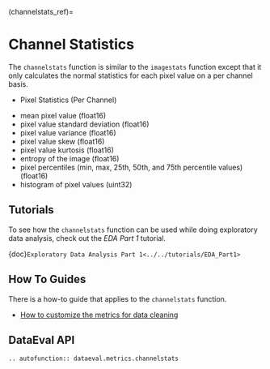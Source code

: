 (channelstats_ref)=
# Channel Statistics

The `channelstats` function is similar to the `imagestats` function except that it only calculates
the normal statistics for each pixel value on a per channel basis.

* Pixel Statistics (Per Channel)
 - mean pixel value (float16)
 - pixel value standard deviation (float16)
 - pixel value variance (float16)
 - pixel value skew (float16)
 - pixel value kurtosis (float16)
 - entropy of the image (float16)
 - pixel percentiles (min, max, 25th, 50th, and 75th percentile values) (float16)
 - histogram of pixel values (uint32)

## Tutorials

To see how the `channelstats` function can be used while doing exploratory data analysis, check out the _EDA Part 1_ tutorial.

{doc}`Exploratory Data Analysis Part 1<../../tutorials/EDA_Part1>`

## How To Guides

There is a how-to guide that applies to the `channelstats` function.

* [How to customize the metrics for data cleaning](../../how_to/linting_flags.md)

## DataEval API

```{eval-rst}
.. autofunction:: dataeval.metrics.channelstats
```